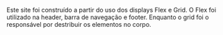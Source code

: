 Este site foi construído a partir do uso dos displays Flex e Grid. 
O Flex foi utilizado na header, barra de navegação e footer. Enquanto o grid foi o responsável por destribuir os elementos no corpo. 


